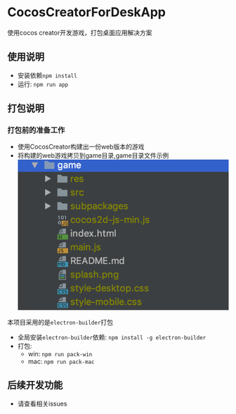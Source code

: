 # CocosCreatorForDeskApp
使用cocos creator开发游戏，打包桌面应用解决方案

## 使用说明
- 安装依赖`npm install`
- 运行: `npm run app` 

## 打包说明

### 打包前的准备工作

- 使用CocosCreator构建出一份web版本的游戏
- 将构建的web游戏拷贝到game目录,game目录文件示例
![](doc/c25d1182.png)

本项目采用的是`electron-builder`打包

- 全局安装`electron-builder`依赖: `npm install -g electron-builder`
- 打包:
    - win: `npm run pack-win`
    - mac: `npm run pack-mac`


## 后续开发功能
- 请查看相关issues
